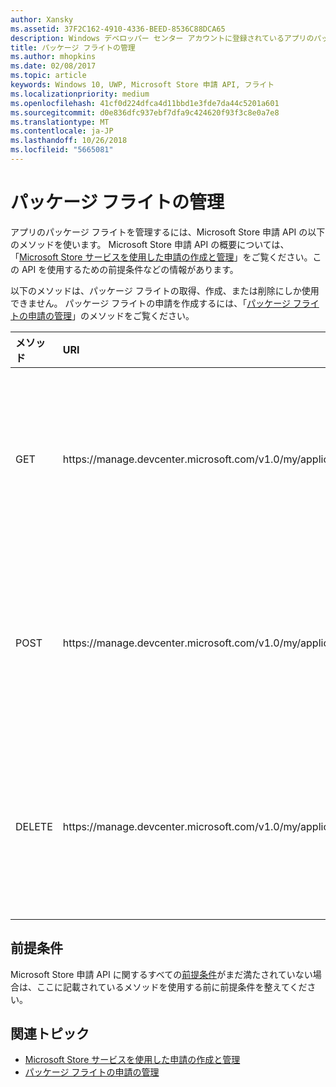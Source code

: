 ```yaml
---
author: Xansky
ms.assetid: 37F2C162-4910-4336-BEED-8536C88DCA65
description: Windows デベロッパー センター アカウントに登録されているアプリのパッケージ フライトを管理するには、Microsoft Store 申請 API の以下のメソッドを使います。
title: パッケージ フライトの管理
ms.author: mhopkins
ms.date: 02/08/2017
ms.topic: article
keywords: Windows 10, UWP, Microsoft Store 申請 API, フライト
ms.localizationpriority: medium
ms.openlocfilehash: 41cf0d224dfca4d11bbd1e3fde7da44c5201a601
ms.sourcegitcommit: d0e836dfc937ebf7dfa9c424620f93f3c8e0a7e8
ms.translationtype: MT
ms.contentlocale: ja-JP
ms.lasthandoff: 10/26/2018
ms.locfileid: "5665081"
---
```

# <a name="manage-package-flights"></a>パッケージ フライトの管理

アプリのパッケージ フライトを管理するには、Microsoft Store 申請 API の以下のメソッドを使います。 Microsoft Store 申請 API の概要については、「[Microsoft Store サービスを使用した申請の作成と管理](create-and-manage-submissions-using-windows-store-services.md)」をご覧ください。この API を使用するための前提条件などの情報があります。

以下のメソッドは、パッケージ フライトの取得、作成、または削除にしか使用できません。 パッケージ フライトの申請を作成するには、「[パッケージ フライトの申請の管理](manage-flight-submissions.md)」のメソッドをご覧ください。

<table>
<colgroup>
<col width="10%" />
<col width="30%" />
<col width="60%" />
</colgroup>
<thead>
<tr class="header">
<th align="left">メソッド</th>
<th align="left">URI</th>
<th align="left">説明</th>
</tr>
</thead>
<tbody>
<tr>
<td align="left">GET</td>
<td align="left">https://manage.devcenter.microsoft.com/v1.0/my/applications/{applicationId}/flights/{flightId}</td>
<td align="left"><a href="get-a-flight.md">パッケージ フライトの取得</a></td>
</tr>
<tr>
<td align="left">POST</td>
<td align="left">https://manage.devcenter.microsoft.com/v1.0/my/applications/{applicationId}/flights</td>
<td align="left"><a href="create-a-flight.md">パッケージ フライトの作成</a></td>
</tr>
<tr>
<td align="left">DELETE</td>
<td align="left">https://manage.devcenter.microsoft.com/v1.0/my/applications/{applicationId}/flights/{flightId}</td>
<td align="left"><a href="delete-a-flight.md">パッケージ フライトの削除</a></td>
</tr>
</tbody>
</table>

## <a name="prerequisites"></a>前提条件

Microsoft Store 申請 API に関するすべての[前提条件](create-and-manage-submissions-using-windows-store-services.md#prerequisites)がまだ満たされていない場合は、ここに記載されているメソッドを使用する前に前提条件を整えてください。

## <a name="related-topics"></a>関連トピック

* [Microsoft Store サービスを使用した申請の作成と管理](create-and-manage-submissions-using-windows-store-services.md)
* [パッケージ フライトの申請の管理](manage-flight-submissions.md)

